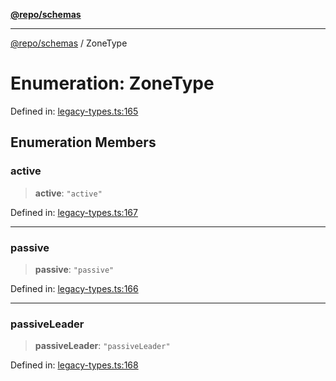 [**@repo/schemas**](../README.md)

***

[@repo/schemas](../README.md) / ZoneType

# Enumeration: ZoneType

Defined in: [legacy-types.ts:165](https://github.com/alexqguo/drinking-board-game-v3/blob/1fd51bdd7d56dd7c938617f9ae2969ed8892dac1/packages/schemas/src/legacy-types.ts#L165)

## Enumeration Members

### active

> **active**: `"active"`

Defined in: [legacy-types.ts:167](https://github.com/alexqguo/drinking-board-game-v3/blob/1fd51bdd7d56dd7c938617f9ae2969ed8892dac1/packages/schemas/src/legacy-types.ts#L167)

***

### passive

> **passive**: `"passive"`

Defined in: [legacy-types.ts:166](https://github.com/alexqguo/drinking-board-game-v3/blob/1fd51bdd7d56dd7c938617f9ae2969ed8892dac1/packages/schemas/src/legacy-types.ts#L166)

***

### passiveLeader

> **passiveLeader**: `"passiveLeader"`

Defined in: [legacy-types.ts:168](https://github.com/alexqguo/drinking-board-game-v3/blob/1fd51bdd7d56dd7c938617f9ae2969ed8892dac1/packages/schemas/src/legacy-types.ts#L168)
